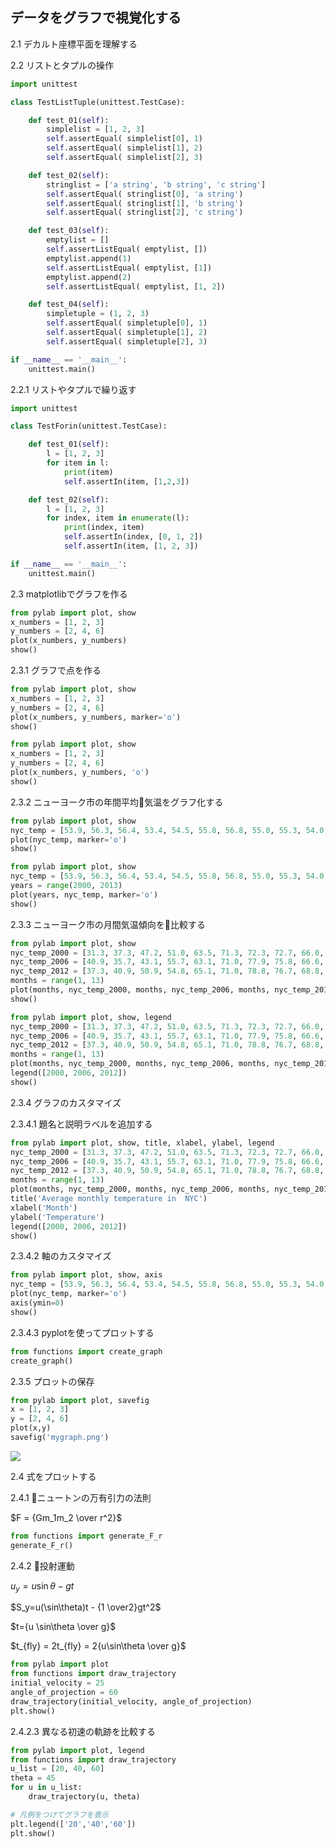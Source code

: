 ## データをグラフで視覚化する

2.1 デカルト座標平面を理解する

2.2 リストとタプルの操作

```python {cmd=true}
import unittest

class TestListTuple(unittest.TestCase):

    def test_01(self):
        simplelist = [1, 2, 3]
        self.assertEqual( simplelist[0], 1)
        self.assertEqual( simplelist[1], 2)
        self.assertEqual( simplelist[2], 3)

    def test_02(self):
        stringlist = ['a string', 'b string', 'c string']
        self.assertEqual( stringlist[0], 'a string')
        self.assertEqual( stringlist[1], 'b string')
        self.assertEqual( stringlist[2], 'c string')

    def test_03(self):
        emptylist = []
        self.assertListEqual( emptylist, [])
        emptylist.append(1)
        self.assertListEqual( emptylist, [1])
        emptylist.append(2)
        self.assertListEqual( emptylist, [1, 2])

    def test_04(self):
        simpletuple = (1, 2, 3)
        self.assertEqual( simpletuple[0], 1)
        self.assertEqual( simpletuple[1], 2)
        self.assertEqual( simpletuple[2], 3)

if __name__ == '__main__':
    unittest.main()
```

2.2.1 リストやタプルで繰り返す

```python {cmd=true}
import unittest

class TestForin(unittest.TestCase):

    def test_01(self):
        l = [1, 2, 3]
        for item in l:
            print(item)
            self.assertIn(item, [1,2,3])

    def test_02(self):
        l = [1, 2, 3]
        for index, item in enumerate(l):
            print(index, item)
            self.assertIn(index, [0, 1, 2])
            self.assertIn(item, [1, 2, 3])

if __name__ == '__main__':
    unittest.main()
```

2.3 matplotlibでグラフを作る

```python {cmd=true matplotlib=true}
from pylab import plot, show
x_numbers = [1, 2, 3]
y_numbers = [2, 4, 6]
plot(x_numbers, y_numbers)
show()
```

2.3.1 グラフで点を作る

```python {cmd=true matplotlib=true}
from pylab import plot, show
x_numbers = [1, 2, 3]
y_numbers = [2, 4, 6]
plot(x_numbers, y_numbers, marker='o')
show()
```

```python {cmd=true matplotlib=true}
from pylab import plot, show
x_numbers = [1, 2, 3]
y_numbers = [2, 4, 6]
plot(x_numbers, y_numbers, 'o')
show()
```

2.3.2 ニューヨーク市の年間平均気温をグラフ化する

```python {cmd=true matplotlib=true}
from pylab import plot, show
nyc_temp = [53.9, 56.3, 56.4, 53.4, 54.5, 55.8, 56.8, 55.0, 55.3, 54.0, 56.7, 56.4, 57.3]
plot(nyc_temp, marker='o')
show()
```

```python {cmd=true matplotlib=true}
from pylab import plot, show
nyc_temp = [53.9, 56.3, 56.4, 53.4, 54.5, 55.8, 56.8, 55.0, 55.3, 54.0, 56.7, 56.4, 57.3]
years = range(2000, 2013)
plot(years, nyc_temp, marker='o')
show()
```

2.3.3 ニューヨーク市の月間気温傾向を比較する

```python {cmd=true matplotlib=true}
from pylab import plot, show
nyc_temp_2000 = [31.3, 37.3, 47.2, 51.0, 63.5, 71.3, 72.3, 72.7, 66.0, 57.0, 45.3, 31.1]
nyc_temp_2006 = [40.9, 35.7, 43.1, 55.7, 63.1, 71.0, 77.9, 75.8, 66.6, 56.2, 51.9, 43.6]
nyc_temp_2012 = [37.3, 40.9, 50.9, 54.8, 65.1, 71.0, 78.8, 76.7, 68.8, 58.0, 43.9, 41.5]
months = range(1, 13)
plot(months, nyc_temp_2000, months, nyc_temp_2006, months, nyc_temp_2012)
show()
```

```python {cmd=true matplotlib=true}
from pylab import plot, show, legend
nyc_temp_2000 = [31.3, 37.3, 47.2, 51.0, 63.5, 71.3, 72.3, 72.7, 66.0, 57.0, 45.3, 31.1]
nyc_temp_2006 = [40.9, 35.7, 43.1, 55.7, 63.1, 71.0, 77.9, 75.8, 66.6, 56.2, 51.9, 43.6]
nyc_temp_2012 = [37.3, 40.9, 50.9, 54.8, 65.1, 71.0, 78.8, 76.7, 68.8, 58.0, 43.9, 41.5]
months = range(1, 13)
plot(months, nyc_temp_2000, months, nyc_temp_2006, months, nyc_temp_2012)
legend([2000, 2006, 2012])
show()
```

2.3.4 グラフのカスタマイズ

2.3.4.1 題名と説明ラベルを追加する

```python {cmd=true matplotlib=true}
from pylab import plot, show, title, xlabel, ylabel, legend
nyc_temp_2000 = [31.3, 37.3, 47.2, 51.0, 63.5, 71.3, 72.3, 72.7, 66.0, 57.0, 45.3, 31.1]
nyc_temp_2006 = [40.9, 35.7, 43.1, 55.7, 63.1, 71.0, 77.9, 75.8, 66.6, 56.2, 51.9, 43.6]
nyc_temp_2012 = [37.3, 40.9, 50.9, 54.8, 65.1, 71.0, 78.8, 76.7, 68.8, 58.0, 43.9, 41.5]
months = range(1, 13)
plot(months, nyc_temp_2000, months, nyc_temp_2006, months, nyc_temp_2012)
title('Average monthly temperature in  NYC')
xlabel('Month')
ylabel('Temperature')
legend([2000, 2006, 2012])
show()
```

2.3.4.2 軸のカスタマイズ

```python {cmd=true matplotlib=true}
from pylab import plot, show, axis
nyc_temp = [53.9, 56.3, 56.4, 53.4, 54.5, 55.8, 56.8, 55.0, 55.3, 54.0, 56.7, 56.4, 57.3]
plot(nyc_temp, marker='o')
axis(ymin=0)
show()
```

2.3.4.3 pyplotを使ってプロットする

```python {cmd=true matplotlib=tru}
from functions import create_graph
create_graph()
```

2.3.5 プロットの保存

```python {cmd=true matplotlib=true}
from pylab import plot, savefig
x = [1, 2, 3]
y = [2, 4, 6]
plot(x,y)
savefig('mygraph.png')
```

![]('./mygraph.png')

2.4 式をプロットする

2.4.1 ニュートンの万有引力の法則

$F = {Gm_1m_2 \over r^2}$

```python {cmd=true matplotlib=tru}
from functions import generate_F_r
generate_F_r()
```

2.4.2 投射運動

$u_y=u\sin\theta-gt$

$S_y=u(\sin\theta)t - {1 \over2}gt^2$

$t={u \sin\theta \over g}$

$t_{fly} = 2t_{fly} = 2{u\sin\theta \over g}$

```python {cmd=true matplotlib=tru}
from pylab import plot
from functions import draw_trajectory
initial_velocity = 25
angle_of_projection = 60
draw_trajectory(initial_velocity, angle_of_projection)
plt.show()
```

2.4.2.3 異なる初速の軌跡を比較する

```python {cmd=true matplotlib=tru}
from pylab import plot, legend
from functions import draw_trajectory
u_list = [20, 40, 60]
theta = 45
for u in u_list:
    draw_trajectory(u, theta)

# 凡例をつけてグラフを表示
plt.legend(['20','40','60'])
plt.show()
```
